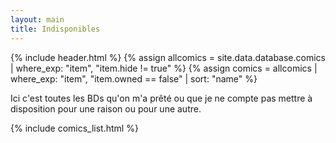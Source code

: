 ```yaml
---
layout: main
title: Indisponibles
---
```


{% include header.html %}
{% assign allcomics = site.data.database.comics | where_exp: "item", "item.hide != true" %}
{% assign comics = allcomics | where_exp: "item", "item.owned == false" | sort: "name" %}

Ici c'est toutes les BDs qu'on m'a prêté ou que je ne compte pas mettre à disposition pour une raison ou pour une autre.

<div id="comics-list">
{% include comics_list.html %}
</div>